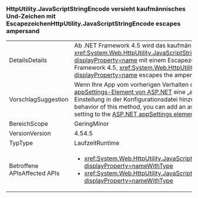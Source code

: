 ### <a name="httputilityjavascriptstringencode-escapes-ampersand"></a><span data-ttu-id="71ce6-101">HttpUtility.JavaScriptStringEncode versieht kaufmännisches Und-Zeichen mit Escapezeichen</span><span class="sxs-lookup"><span data-stu-id="71ce6-101">HttpUtility.JavaScriptStringEncode escapes ampersand</span></span>

|   |   |
|---|---|
|<span data-ttu-id="71ce6-102">Details</span><span class="sxs-lookup"><span data-stu-id="71ce6-102">Details</span></span>|<span data-ttu-id="71ce6-103">Ab .NET Framework 4.5 wird das kaufmännische Und-Zeichen (&) von <xref:System.Web.HttpUtility.JavaScriptStringEncode(System.String)?displayProperty=name> mit einem Escapezeichen (&amp;) versehen.</span><span class="sxs-lookup"><span data-stu-id="71ce6-103">Starting with the .NET Framework 4.5, <xref:System.Web.HttpUtility.JavaScriptStringEncode(System.String)?displayProperty=name> escapes the ampersand (&amp;) character.</span></span>|
|<span data-ttu-id="71ce6-104">Vorschlag</span><span class="sxs-lookup"><span data-stu-id="71ce6-104">Suggestion</span></span>|<span data-ttu-id="71ce6-105">Wenn Ihre App vom vorherigen Verhalten dieser Methode abhängig ist, können Sie dem [appSettings-Element von ASP.NET](https://msdn.microsoft.com/library/hh975440.aspx) eine „aspnet:JavaScriptDoNotEncodeAmpersand“-Einstellung in der Konfigurationsdatei hinzufügen.</span><span class="sxs-lookup"><span data-stu-id="71ce6-105">If your app depends on the previous behavior of this method, you can add an aspnet:JavaScriptDoNotEncodeAmpersand setting to the [ASP.NET appSettings element](https://msdn.microsoft.com/library/hh975440.aspx) in your configuration file.</span></span>|
|<span data-ttu-id="71ce6-106">Bereich</span><span class="sxs-lookup"><span data-stu-id="71ce6-106">Scope</span></span>|<span data-ttu-id="71ce6-107">Gering</span><span class="sxs-lookup"><span data-stu-id="71ce6-107">Minor</span></span>|
|<span data-ttu-id="71ce6-108">Version</span><span class="sxs-lookup"><span data-stu-id="71ce6-108">Version</span></span>|<span data-ttu-id="71ce6-109">4.5</span><span class="sxs-lookup"><span data-stu-id="71ce6-109">4.5</span></span>|
|<span data-ttu-id="71ce6-110">Typ</span><span class="sxs-lookup"><span data-stu-id="71ce6-110">Type</span></span>|<span data-ttu-id="71ce6-111">Laufzeit</span><span class="sxs-lookup"><span data-stu-id="71ce6-111">Runtime</span></span>|
|<span data-ttu-id="71ce6-112">Betroffene APIs</span><span class="sxs-lookup"><span data-stu-id="71ce6-112">Affected APIs</span></span>|<ul><li><xref:System.Web.HttpUtility.JavaScriptStringEncode(System.String)?displayProperty=nameWithType></li><li><xref:System.Web.HttpUtility.JavaScriptStringEncode(System.String,System.Boolean)?displayProperty=nameWithType></li></ul>|

